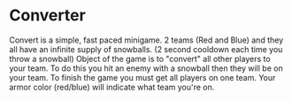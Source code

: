 Converter
=========

Convert is a simple, fast paced minigame. 
2 teams (Red and Blue) and they all have an infinite supply of snowballs. (2 second cooldown each time you throw a snowball)
Object of the game is to "convert" all other players to your team. To do this you hit an enemy with a snowball then they will be
on your team. To finish the game you must get all players on one team. Your armor color (red/blue) will indicate what team you're on.

